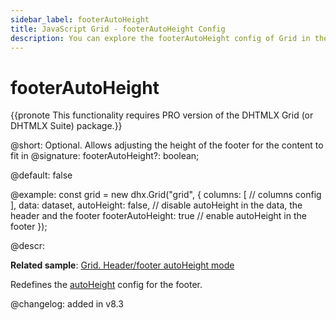 ```yaml
---
sidebar_label: footerAutoHeight
title: JavaScript Grid - footerAutoHeight Config 
description: You can explore the footerAutoHeight config of Grid in the documentation of the DHTMLX JavaScript UI library. Browse developer guides and API reference, try out code examples and live demos, and download a free 30-day evaluation version of DHTMLX Suite.
---
```


# footerAutoHeight

{{pronote This functionality requires PRO version of the DHTMLX Grid (or DHTMLX Suite) package.}}

@short: Optional. Allows adjusting the height of the footer for the content to fit in
@signature: footerAutoHeight?: boolean;

@default: false

@example:
const grid = new dhx.Grid("grid", {
    columns: [
        // columns config
    ],
    data: dataset,
    autoHeight: false, // disable autoHeight in the data, the header and the footer
    footerAutoHeight: true // enable autoHeight in the footer
});

@descr: 

**Related sample**: [Grid. Header/footer autoHeight mode](https://snippet.dhtmlx.com/jwz9k66d?tag=grid)

Redefines the [autoHeight](grid/api/grid_autoheight_config.md) config for the footer.

@changelog: added in v8.3


